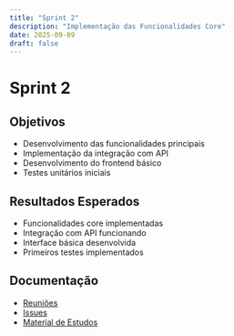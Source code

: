 ```yaml
---
title: "Sprint 2"
description: "Implementação das Funcionalidades Core"
date: 2025-09-09
draft: false
---
```


# Sprint 2

## Objetivos
- Desenvolvimento das funcionalidades principais
- Implementação da integração com API
- Desenvolvimento do frontend básico
- Testes unitários iniciais

## Resultados Esperados
- Funcionalidades core implementadas
- Integração com API funcionando
- Interface básica desenvolvida
- Primeiros testes implementados

## Documentação
- [Reuniões](./reunioes)
- [Issues](./issues)
- [Material de Estudos](./material-estudos)
